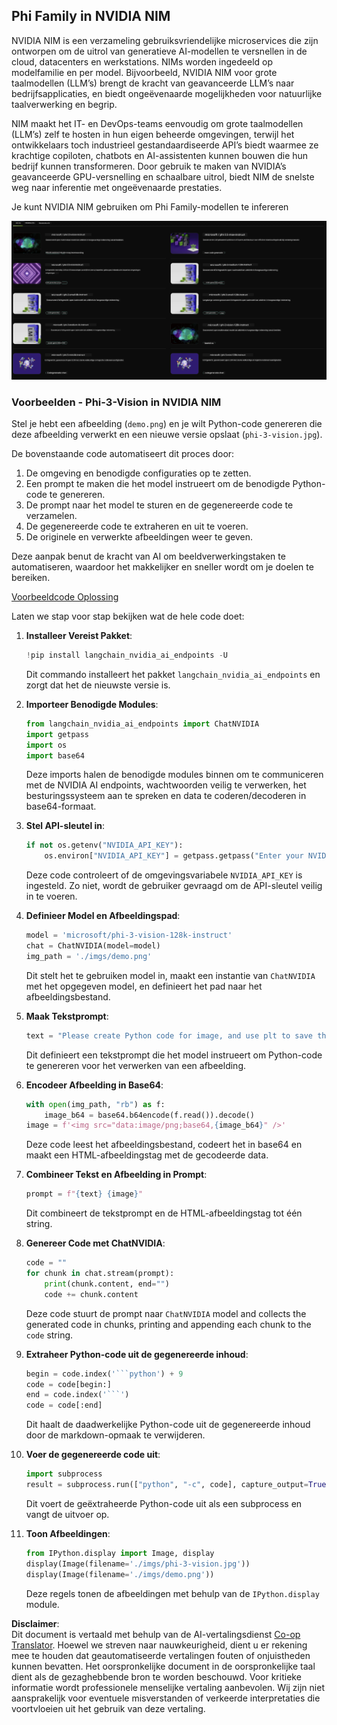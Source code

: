 <!--
CO_OP_TRANSLATOR_METADATA:
{
  "original_hash": "7b08e277df2a9307f861ae54bc30c772",
  "translation_date": "2025-05-09T09:57:00+00:00",
  "source_file": "md/01.Introduction/02/06.NVIDIA.md",
  "language_code": "nl"
}
-->
## Phi Family in NVIDIA NIM

NVIDIA NIM is een verzameling gebruiksvriendelijke microservices die zijn ontworpen om de uitrol van generatieve AI-modellen te versnellen in de cloud, datacenters en werkstations. NIMs worden ingedeeld op modelfamilie en per model. Bijvoorbeeld, NVIDIA NIM voor grote taalmodellen (LLM’s) brengt de kracht van geavanceerde LLM’s naar bedrijfsapplicaties, en biedt ongeëvenaarde mogelijkheden voor natuurlijke taalverwerking en begrip.

NIM maakt het IT- en DevOps-teams eenvoudig om grote taalmodellen (LLM’s) zelf te hosten in hun eigen beheerde omgevingen, terwijl het ontwikkelaars toch industrieel gestandaardiseerde API’s biedt waarmee ze krachtige copiloten, chatbots en AI-assistenten kunnen bouwen die hun bedrijf kunnen transformeren. Door gebruik te maken van NVIDIA’s geavanceerde GPU-versnelling en schaalbare uitrol, biedt NIM de snelste weg naar inferentie met ongeëvenaarde prestaties.

Je kunt NVIDIA NIM gebruiken om Phi Family-modellen te infereren

![nim](../../../../../translated_images/Phi-NIM.45af94d89220fbbbc85f8da0379150a29cc88c3dd8ec417b1d3b7237bbe1c58a.nl.png)

### **Voorbeelden - Phi-3-Vision in NVIDIA NIM**

Stel je hebt een afbeelding (`demo.png`) en je wilt Python-code genereren die deze afbeelding verwerkt en een nieuwe versie opslaat (`phi-3-vision.jpg`).

De bovenstaande code automatiseert dit proces door:

1. De omgeving en benodigde configuraties op te zetten.
2. Een prompt te maken die het model instrueert om de benodigde Python-code te genereren.
3. De prompt naar het model te sturen en de gegenereerde code te verzamelen.
4. De gegenereerde code te extraheren en uit te voeren.
5. De originele en verwerkte afbeeldingen weer te geven.

Deze aanpak benut de kracht van AI om beeldverwerkingstaken te automatiseren, waardoor het makkelijker en sneller wordt om je doelen te bereiken.

[Voorbeeldcode Oplossing](../../../../../code/06.E2E/E2E_Nvidia_NIM_Phi3_Vision.ipynb)

Laten we stap voor stap bekijken wat de hele code doet:

1. **Installeer Vereist Pakket**:  
    ```python
    !pip install langchain_nvidia_ai_endpoints -U
    ```  
    Dit commando installeert het pakket `langchain_nvidia_ai_endpoints` en zorgt dat het de nieuwste versie is.

2. **Importeer Benodigde Modules**:  
    ```python
    from langchain_nvidia_ai_endpoints import ChatNVIDIA
    import getpass
    import os
    import base64
    ```  
    Deze imports halen de benodigde modules binnen om te communiceren met de NVIDIA AI endpoints, wachtwoorden veilig te verwerken, het besturingssysteem aan te spreken en data te coderen/decoderen in base64-formaat.

3. **Stel API-sleutel in**:  
    ```python
    if not os.getenv("NVIDIA_API_KEY"):
        os.environ["NVIDIA_API_KEY"] = getpass.getpass("Enter your NVIDIA API key: ")
    ```  
    Deze code controleert of de omgevingsvariabele `NVIDIA_API_KEY` is ingesteld. Zo niet, wordt de gebruiker gevraagd om de API-sleutel veilig in te voeren.

4. **Definieer Model en Afbeeldingspad**:  
    ```python
    model = 'microsoft/phi-3-vision-128k-instruct'
    chat = ChatNVIDIA(model=model)
    img_path = './imgs/demo.png'
    ```  
    Dit stelt het te gebruiken model in, maakt een instantie van `ChatNVIDIA` met het opgegeven model, en definieert het pad naar het afbeeldingsbestand.

5. **Maak Tekstprompt**:  
    ```python
    text = "Please create Python code for image, and use plt to save the new picture under imgs/ and name it phi-3-vision.jpg."
    ```  
    Dit definieert een tekstprompt die het model instrueert om Python-code te genereren voor het verwerken van een afbeelding.

6. **Encodeer Afbeelding in Base64**:  
    ```python
    with open(img_path, "rb") as f:
        image_b64 = base64.b64encode(f.read()).decode()
    image = f'<img src="data:image/png;base64,{image_b64}" />'
    ```  
    Deze code leest het afbeeldingsbestand, codeert het in base64 en maakt een HTML-afbeeldingstag met de gecodeerde data.

7. **Combineer Tekst en Afbeelding in Prompt**:  
    ```python
    prompt = f"{text} {image}"
    ```  
    Dit combineert de tekstprompt en de HTML-afbeeldingstag tot één string.

8. **Genereer Code met ChatNVIDIA**:  
    ```python
    code = ""
    for chunk in chat.stream(prompt):
        print(chunk.content, end="")
        code += chunk.content
    ```  
    Deze code stuurt de prompt naar `ChatNVIDIA` model and collects the generated code in chunks, printing and appending each chunk to the `code` string.

9. **Extraheer Python-code uit de gegenereerde inhoud**:  
    ```python
    begin = code.index('```python') + 9  
    code = code[begin:]  
    end = code.index('```')
    code = code[:end]
    ```  
    Dit haalt de daadwerkelijke Python-code uit de gegenereerde inhoud door de markdown-opmaak te verwijderen.

10. **Voer de gegenereerde code uit**:  
    ```python
    import subprocess
    result = subprocess.run(["python", "-c", code], capture_output=True)
    ```  
    Dit voert de geëxtraheerde Python-code uit als een subprocess en vangt de uitvoer op.

11. **Toon Afbeeldingen**:  
    ```python
    from IPython.display import Image, display
    display(Image(filename='./imgs/phi-3-vision.jpg'))
    display(Image(filename='./imgs/demo.png'))
    ```  
    Deze regels tonen de afbeeldingen met behulp van de `IPython.display` module.

**Disclaimer**:  
Dit document is vertaald met behulp van de AI-vertalingsdienst [Co-op Translator](https://github.com/Azure/co-op-translator). Hoewel we streven naar nauwkeurigheid, dient u er rekening mee te houden dat geautomatiseerde vertalingen fouten of onjuistheden kunnen bevatten. Het oorspronkelijke document in de oorspronkelijke taal dient als de gezaghebbende bron te worden beschouwd. Voor kritieke informatie wordt professionele menselijke vertaling aanbevolen. Wij zijn niet aansprakelijk voor eventuele misverstanden of verkeerde interpretaties die voortvloeien uit het gebruik van deze vertaling.
